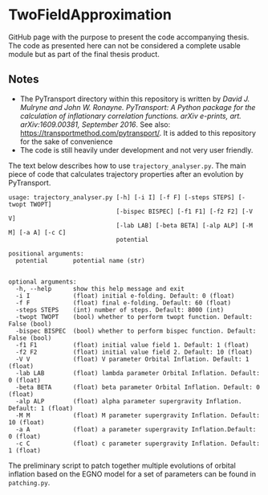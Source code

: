 # TwoFieldApproximation
GitHub page with the purpose to present the code accompanying thesis. The code as presented here can not be considered a complete usable module but as part of the final thesis product.

## Notes

- The PyTransport directory within this repository is written by *David J. Mulryne and John W. Ronayne. PyTransport: A Python package for the calculation of inflationary correlation functions. arXiv e-prints, art. arXiv:1609.00381, September 2016*. See also: https://transportmethod.com/pytransport/. It is added to this repository for the sake of convenience
- The code is still heavily under development and not very user friendly.


The text below describes how to use ```trajectory_analyser.py```. The main piece of code that calculates trajectory properties after an evolution by PyTransport.

```
usage: trajectory_analyser.py [-h] [-i I] [-f F] [-steps STEPS] [-twopt TWOPT]
                              [-bispec BISPEC] [-f1 F1] [-f2 F2] [-V V]
                              [-lab LAB] [-beta BETA] [-alp ALP] [-M M] [-a A] [-c C]
                              potential

positional arguments:
  potential       potential name (str)
  

optional arguments:
  -h, --help      show this help message and exit
  -i I            (float) initial e-folding. Default: 0 (float)
  -f F            (float) final e-folding. Default: 60 (float)
  -steps STEPS    (int) number of steps. Default: 8000 (int)
  -twopt TWOPT    (bool) whether to perform twopt function. Default: False (bool)
  -bispec BISPEC  (bool) whether to perform bispec function. Default: False (bool)
  -f1 F1          (float) initial value field 1. Default: 1 (float)
  -f2 F2          (float) initial value field 2. Default: 10 (float)
  -V V            (float) V parameter Orbital Inflation. Default: 1 (float)
  -lab LAB        (float) lambda parameter Orbital Inflation. Default: 0 (float)
  -beta BETA      (float) beta parameter Orbital Inflation. Default: 0 (float)
  -alp ALP        (float) alpha parameter supergravity Inflation. Default: 1 (float)
  -M M            (float) M parameter supergravity Inflation. Default: 10 (float)
  -a A            (float) a parameter supergravity Inflation.Default: 0 (float) 
  -c C            (float) c parameter supergravity Inflation. Default: 1 (float)
```

The preliminary script to patch together multiple evolutions of orbital inflation based on the EGNO model for a set of parameters can be found in ```patching.py```.
